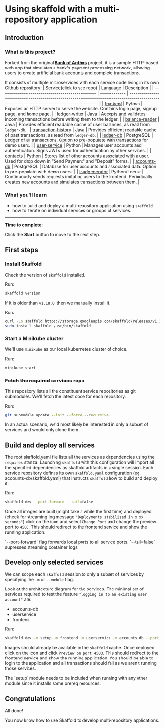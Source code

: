 # Using skaffold with a multi-repository application

## Introduction

### What is this project?
Forked from the original **[Bank of Anthos](https://github.com/GoogleCloudPlatform/bank-of-anthos)** project, it is a sample HTTP-based web app that simulates a bank's payment processing network, allowing users to create artificial bank accounts and complete transactions.

It consists of multiple microservices with each service code living in its own Github repository:
| Service(click to see repo)                                          | Language      | Description                                                                                                                                  |
| ------------------------------------------------ | ------------- | -------------------------------------------------------------------------------------------------------------------------------------------- |
| [frontend](https://github.com/gsquared94/bank-of-anthos-frontend)                       | Python        | Exposes an HTTP server to serve the website. Contains login page, signup page, and home page.                                                |
| [ledger-writer](https://github.com/gsquared94/bank-of-anthos-ledgerwriter)              | Java          | Accepts and validates incoming transactions before writing them to the ledger.                                                               |
| [balance-reader](https://github.com/gsquared94/bank-of-anthos-balancereader)            | Java          | Provides efficient readable cache of user balances, as read from `ledger-db`.                                                                |
| [transaction-history](https://github.com/gsquared94/bank-of-anthos-transactionhistory)  | Java          | Provides efficient readable cache of past transactions, as read from `ledger-db`.                                                            |
| [ledger-db](https://github.com/gsquared94/bank-of-anthos-ledger-db)                     | PostgreSQL | Ledger of all transactions. Option to pre-populate with transactions for demo users.                                                         |
| [user-service](https://github.com/gsquared94/bank-of-anthos-userservice)                | Python        | Manages user accounts and authentication. Signs JWTs used for authentication by other services.                                              |
| [contacts](https://github.com/gsquared94/bank-of-anthos-contacts)                       | Python        | Stores list of other accounts associated with a user. Used for drop down in "Send Payment" and "Deposit" forms. |
| [accounts-db](https://github.com/gsquared94/bank-of-anthos-accounts)                 | PostgreSQL | Database for user accounts and associated data. Option to pre-populate with demo users.                                                      |
| [loadgenerator](https://github.com/gsquared94/bank-of-anthos-loadgenerator)             | Python/Locust | Continuously sends requests imitating users to the frontend. Periodically creates new accounts and simulates transactions between them.      |

### What you'll learn

- how to build and deploy a multi-repository application using `skaffold`
- how to iterate on individual services or groups of services.

___

**Time to complete**: <walkthrough-tutorial-duration duration=15></walkthrough-tutorial-duration>

Click the **Start** button to move to the next step.

## First steps

### Install Skaffold

Check the version of `skaffold` installed.

Run:
```bash
skaffold version
```

 If it is older than `v1.18.0`, then we manually install it. 

Run:
```bash
curl -Lo skaffold https://storage.googleapis.com/skaffold/releases/v1.18.0/skaffold-linux-amd64 
sudo install skaffold /usr/bin/skaffold
```

### Start a Minikube cluster

We'll use `minikube` as our local kubernetes cluster of choice.

Run:
```bash
minikube start
```

### Fetch the required services repo

This repository lists all the constituent service repositories as git submodules. We'll fetch the latest code for each repository. 

Run:
```bash
git submodule update --init --force --recursive
```

<walkthrough-footnote>
    In an actual scenario, we'd most likely be interested in only a subset of services and would only clone them.
</walkthrough-footnote>

## Build and deploy all services

The root <walkthrough-editor-open-file filePath="skaffold.yaml">skaffold.yaml</walkthrough-editor-open-file> file lists all the services as dependencies using the `requires` stanza. Launching `skaffold` with this configuration will import all the specified dependencies as skaffold artifacts in a single session. Each service repository defines its own `skaffold.yaml` configuration (eg. <walkthrough-editor-open-file filePath="accounts-db/skaffold.yaml">accounts-db/skaffold.yaml</walkthrough-editor-open-file>) that instructs `skaffold` how to build and deploy it. 

Run:
```bash
skaffold dev --port-forward --tail=false
```

Once all images are built (might take a while the first time) and deployed (check for streaming log message `"Deployments stabilized in x.xx seconds"`) click on the <walkthrough-web-preview-icon></walkthrough-web-preview-icon> icon and select `Change Port` and change the preview port to `4503`. This should redirect to the frontend service and show the running application.

<walkthrough-footnote>
    `--port-forward` flag forwards local ports to all service ports.
    `--tail=false` supresses streaming container logs
</walkthrough-footnote>

## Develop only selected services

We can scope each `skaffold` session to only a subset of services by specifying the `-m` or `--module` flag.

Look at the <walkthrough-editor-open-file filePath="docs/architecture.png">architecture diagram</walkthrough-editor-open-file> for the services. The minimal set of services required to test the feature `"logging in to an existing user account"` are:
- <walkthrough-editor-open-file filePath="accounts-db/skaffold.yaml">accounts-db</walkthrough-editor-open-file>
- <walkthrough-editor-open-file filePath="userservice/skaffold.yaml">userservice</walkthrough-editor-open-file>
- <walkthrough-editor-open-file filePath="frontend/skaffold.yaml">frontend</walkthrough-editor-open-file>

Run:
```bash
skaffold dev -m setup -m frontend -m userservice -m accounts-db --port-forward --tail=false
```

Images should already be available in the `skaffold` cache. Once deployed click on the <walkthrough-web-preview-icon></walkthrough-web-preview-icon> icon and click `Preview on port 4503`. This should redirect to the frontend service and show the running application. You should be able to login to the application and all transactions should fail as we aren't running those services.

<walkthrough-footnote>
    The `setup` module needs to be included when running with any other module since it installs some prereq resources. 
</walkthrough-footnote>

## Congratulations

<walkthrough-conclusion-trophy></walkthrough-conclusion-trophy>

All done!

You now know how to use Skaffold to develop multi-repository applications.
